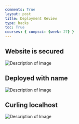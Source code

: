 ```yaml
---
comments: True
layout: post
title: Deployment Review
type: hacks
toc: True
courses: { compsci: {week: 27} }
---
```


## Website is secured

<img src="{{site.baseurl}}/images/Deployment.png" alt="Description of Image">

## Deployed with name

<img src="{{site.baseurl}}/images/Deployment2.png" alt="Description of Image">

## Curling localhost

<img src="{{site.baseurl}}/images/Deployment3.png" alt="Description of Image">
